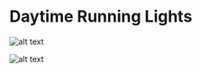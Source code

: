 # Daytime Running Lights

![alt text](https://github.com/vkarazha/Daytime-Running-Lights/blob/master/DRL_NE555.jpg)

![alt text](https://github.com/vkarazha/Daytime-Running-Lights/blob/master/DRL_NE555.jpg)
